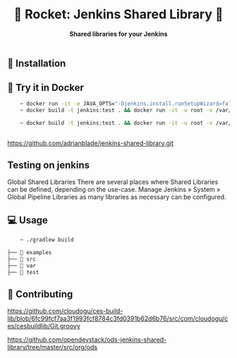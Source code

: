 <div align="center">
  <h1>🦝 Rocket: Jenkins Shared Library 🦝</h1>
  <strong>Shared libraries for your Jenkins</strong>
</div>
<br>

## 🚀 Installation

## 🐳 Try it in Docker

```bash
    ~ docker run -it -e JAVA_OPTS="-Djenkins.install.runSetupWizard=false" -p 8080:8080 jenkins/jenkins:latest
    ~ docker build -t jenkins:test . && docker run -it -u root -v /var/run/docker.sock:/var/run/docker.sock -p 8080:8080 jenkins:test

    ~ docker build -t jenkins:test . && docker run -it -u root -v /var/run/docker.sock:/var/run/docker.sock -p 8080:8080 jenkins:test
    
```

https://github.com/adrianblade/jenkins-shared-library.git

## Testing on jenkins

Global Shared Libraries
There are several places where Shared Libraries can be defined, depending on the use-case. Manage Jenkins » System » Global Pipeline Libraries as many libraries as necessary can be configured.

## 💻 Usage

```bash
    ~ ./gradlew build
```

```bash
├── 📁 examples
├── 📁 src
├── 📁 var
├── 📁 test
```

## 🤝 Contributing


https://github.com/cloudogu/ces-build-lib/blob/6fc99fcf7aa3f1993fcf8784c3fd0391b62d6b76/src/com/cloudogu/ces/cesbuildlib/Git.groovy

https://github.com/opendevstack/ods-jenkins-shared-library/tree/master/src/org/ods
